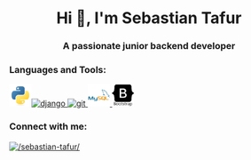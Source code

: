 <h1 align="center">Hi 👋, I'm Sebastian Tafur</h1>
<h3 align="center">A passionate junior backend developer</h3>
<h3 align="left">Languages and Tools:</h3>
<p align="left"> <a href="https://getbootstrap.com" target="_blank" rel="noreferrer"> </a> <a
        href="https://www.djangoproject.com/" target="_blank" rel="noreferrer"> <img
        src="https://raw.githubusercontent.com/devicons/devicon/master/icons/python/python-original.svg"
        alt="python" width="40" height="40" /><img
            src="https://cdn.worldvectorlogo.com/logos/django.svg" alt="django" width="40" height="40" /> </a> <a
        href="https://git-scm.com/" target="_blank" rel="noreferrer"> 
        <img
            src="https://www.vectorlogo.zone/logos/git-scm/git-scm-icon.svg" alt="git" width="40" height="40" /> </a> <a
        href="https://www.mysql.com/" target="_blank" rel="noreferrer"> <img
            src="https://raw.githubusercontent.com/devicons/devicon/master/icons/mysql/mysql-original-wordmark.svg"
            alt="mysql" width="40" height="40" /> </a> <a href="https://www.python.org" target="_blank"
        rel="noreferrer"> 
        <img src="https://raw.githubusercontent.com/devicons/devicon/master/icons/bootstrap/bootstrap-plain-wordmark.svg"
            alt="bootstrap" width="40" height="40" />
    </a> </p>

<h3 align="left">Connect with me:</h3>
<p align="left">
    <a href="https://linkedin.com/in//sebastian-tafur/" target="blank"><img align="center"
            src="https://raw.githubusercontent.com/rahuldkjain/github-profile-readme-generator/master/src/images/icons/Social/linked-in-alt.svg"
            alt="/sebastian-tafur/" height="30" width="40" /></a>
</p>

